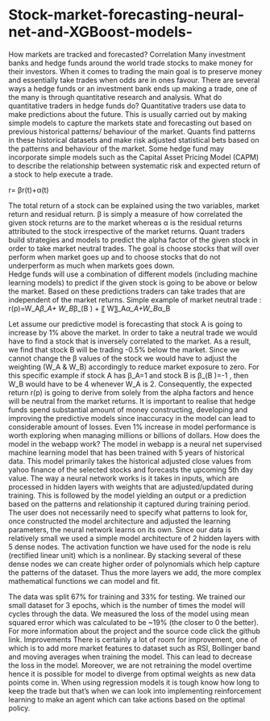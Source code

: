 # Stock-market-forecasting-neural-net-and-XGBoost-models-
How markets are tracked and forecasted?
Correlation 
Many investment banks and hedge funds around the world trade stocks to make money for their investors.  When it comes to trading the main goal is to preserve money and essentially take trades when odds are in ones favour. There are several ways a hedge funds or an investment bank ends up making a trade, one of the many is through quantitative research and analysis.
What do quantitative traders in hedge funds do?
Quantitative traders use data to make predictions about the future. This is usually carried out by making simple models to capture the markets state and forecasting out based on previous historical patterns/ behaviour of the market. Quants find patterns in these historical datasets and make risk adjusted statistical bets based on the patterns and behaviour of the market. 
Some hedge fund may incorporate simple models such as the Capital Asset Pricing Model (CAPM) to describe the relationship between systematic risk and expected return of a stock to help execute a trade.
 
r= βr(t)+α(t)         


The total return of a stock can be explained using the two variables, market return and residual return. β is simply a measure of how correlated the given stock returns are to the market whereas α is the residual returns attributed to the stock irrespective of the market returns. 
Quant traders build strategies and models to predict the alpha factor of the given stock in order to take market neutral trades. The goal is choose stocks that will over perform when market goes up and to choose stocks that do not underperform as much when markets goes down.  
Hedge funds will use a combination of different models (including machine learning models) to predict if the given stock is going to be above or below the market. Based on these predictions traders can take trades that are independent of the market returns.
Simple example of market neutral trade :
r(p)=W_A*β_A+ W_B*β_(B     )  + 〖    W〗_A*α_A+W_B*α_B

Let assume our predictive model is forecasting that stock A is going to increase by 1% above the market. In order to take a neutral trade we would have to find a stock that is inversely correlated to the market. As a result, we find that stock B will be trading -0.5% below the market. Since we cannot change the  β values of the stock we would have to adjust the weighting (W_A  & W_B) accordingly to reduce market exposure to zero. For this specific example if stock A has β_A=1 and stock B is β_(B  )=-1 , then W_B would have to be 4 whenever  W_A is 2. Consequently, the expected return r(p) is going to derive from solely from the alpha factors and hence will be neutral from the market returns.
It is important to realise that hedge funds spend substantial amount of money constructing, developing and improving the predictive models since inaccuracy in the model can lead to considerable amount of losses. Even 1% increase in model performance is worth exploring when managing millions or billions of dollars.
How does the model in the webapp work?
The model in webapp  is a neural net supervised machine learning model that has been trained with 5 years of historical data. This model primarily takes the historical adjusted close values from yahoo finance of the selected stocks and forecasts the upcoming 5th day value.
The way a neural network works is it takes in inputs, which are processed in hidden layers with weights that are adjusted/updated during training. This is followed by the model yielding an output or a prediction based on the patterns and relationship it captured during training period. 
The user does not necessarily need to specify what patterns to look for, once constructed the model architecture and adjusted the learning parameters, the neural network learns on its own. 
Since our data is relatively small we used a simple model architecture of 2 hidden layers with 5 dense nodes. The activation function we have used for the node is relu (rectified linear unit) which is a nonlinear. By stacking several of these dense nodes we can create higher order of polynomials which help capture the patterns of the dataset. Thus the more layers we add, the more complex mathematical functions we can model and fit. 

The data was split 67% for training and 33% for testing. We trained our small dataset for 3 epochs, which is the number of times the model will cycles through the data. We measured the loss of the model using mean squared error which was calculated to be ~19% (the closer to 0 the better). 
For more information about the project and the source code click the github link.
Improvements 
There is certainly a lot of room for improvement, one of which is to add more market features to dataset such as RSI, Bollinger band and moving averages when training the model. This can lead to decrease the loss in the model. 
Moreover, we are not retraining the model overtime hence it is possible for model to diverge from optimal weights as new data points come in.
When using regression models it is tough know how long to keep the trade but that’s when we can look into implementing reinforcement learning to make an agent which can take actions based on the optimal policy.

